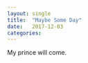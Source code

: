 ```yaml
---
layout: single
title:  "Maybe Some Day"
date:   2017-12-03
categories:
---
```


My prince will come.
